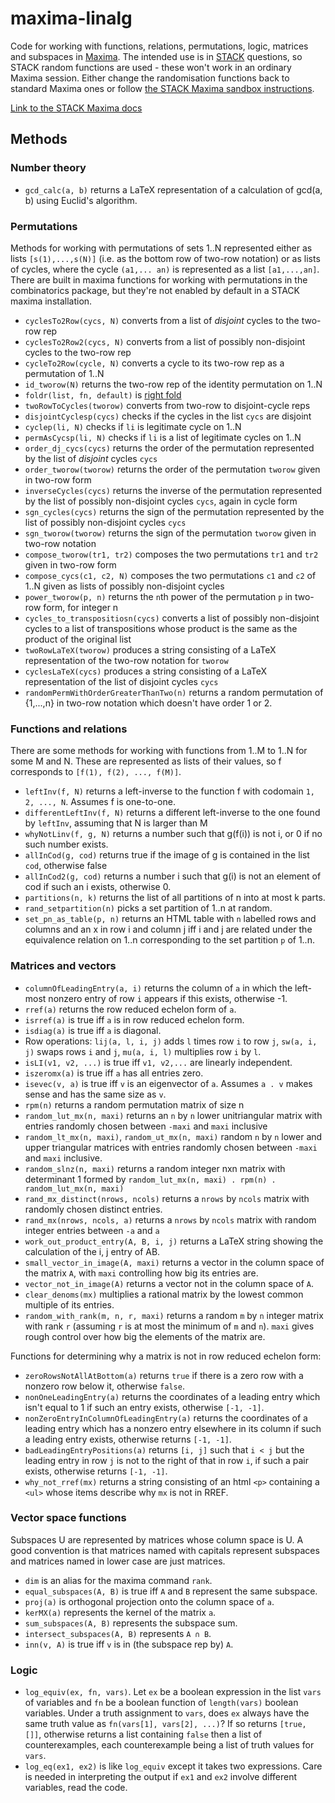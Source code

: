 # maxima-linalg

Code for working with functions, relations, permutations, logic, matrices and
subspaces in [Maxima](http://maxima.sourceforge.net/). The intended use is in
[STACK](https://www.ed.ac.uk/maths/stack) questions, so STACK random functions
are used - these won't work in an ordinary Maxima session. Either change the
randomisation functions back to standard Maxima ones or follow [the STACK Maxima
sandbox
instructions](https://stack2.maths.ed.ac.uk/demo2018/question/type/stack/doc/doc.php/CAS/STACK-Maxima_sandbox.md).

[Link to the STACK Maxima docs](https://docs.stack-assessment.org/en/CAS/)

## Methods

### Number theory

- `gcd_calc(a, b)` returns a LaTeX representation of a calculation of
  gcd(a, b) using Euclid's algorithm.

### Permutations

Methods for working with permutations of sets 1..N represented either as
lists `[s(1),...,s(N)]` (i.e. as the bottom row of two-row notation) or
as lists of cycles, where the cycle `(a1,... an)` is represented as a
list `[a1,...,an]`. There are built in maxima functions for working with
permutations in the combinatorics package, but they're not enabled by
default in a STACK maxima installation.

- `cyclesTo2Row(cycs, N)` converts from a list of *disjoint* cycles to the two-row
  rep
- `cyclesTo2Row2(cycs, N)` converts from a list of possibly non-disjoint cycles
  to the two-row rep
- `cycleTo2Row(cycle, N)` converts a cycle to its two-row rep as a
  permutation of 1..N
- `id_tworow(N)` returns the two-row rep of the identity permutation on
  1..N
- `foldr(list, fn, default)` is [right fold](https://en.wikipedia.org/wiki/Fold_(higher-order_function))
- `twoRowToCycles(tworow)` converts from two-row to disjoint-cycle reps
- `disjointCyclesp(cycs)` checks if the cycles in the list `cycs` are
  disjoint
- `cyclep(li, N)` checks if `li` is legitimate cycle on 1..N
- `permAsCycsp(li, N)` checks if `li` is a list of legitimate cycles on
  1..N
- `order_dj_cycs(cycs)` returns the order of the permutation represented
  by the list of *disjoint* cycles `cycs`
- `order_tworow(tworow)` returns the order of the permutation `tworow`
  given in two-row form
- `inverseCycles(cycs)` returns the inverse of the permutation
  represented by the list of possibly non-disjoint cycles `cycs`, again in
  cycle form
- `sgn_cycles(cycs)` returns the sign of the permutation represented by
  the list of possibly non-disjoint cycles `cycs`
- `sgn_tworow(tworow)` returns the sign of the permutation `tworow` given in
  two-row notation
- `compose_tworow(tr1, tr2)` composes the two permutations `tr1` and `tr2`
  given in two-row form
- `compose_cycs(c1, c2, N)` composes the two permutations `c1` and `c2` of
  1..N given as lists of possibly non-disjoint cycles
- `power_tworow(p, n)` returns the `n`th power of the permutation
  `p` in two-row form, for integer n
- `cycles_to_transpositiosn(cycs)` converts a list of possibly
  non-disjoint cycles to a list of transpositions whose product is the
  same as the product of the original list
- `twoRowLaTeX(tworow)` produces a string consisting of a LaTeX
  representation of the two-row notation for `tworow`
- `cyclesLaTeX(cycs)` produces a string consisting of a LaTeX
  representation of the list of disjoint cycles `cycs`
- `randomPermWithOrderGreaterThanTwo(n)` returns a random permutation of
  {1,...,n} in two-row notation which doesn't have order 1 or 2.

### Functions and relations

There are some methods for working with functions from 1..M to 1..N for
some M and N. These are represented as lists of their values, so f
corresponds to `[f(1), f(2), ..., f(M)]`.

- `leftInv(f, N)` returns a left-inverse to the function f with codomain
  `1, 2, ..., N`. Assumes f is one-to-one.
- `differentLeftInv(f, N)` returns a different left-inverse to the one
  found by `leftInv`, assuming that N is larger than M
- `whyNotLinv(f, g, N)` returns a number such that g(f(i)) is not i, or 0 if no such number exists.
- `allInCod(g, cod)` returns true if the image of g is contained in the
  list `cod`, otherwise false
- `allInCod2(g, cod)` returns a number i such that g(i) is not an
  element of cod if such an i exists, otherwise 0.
- `partitions(n, k)` returns the list of all partitions of n into at
  most k parts.
- `rand_setpartition(n)` picks a set partition of 1..n at random.
- `set_pn_as_table(p, n)` returns an HTML table with `n` labelled rows and columns
  and an x in row i and column j iff i and j are related under the
  equivalence relation on 1..n corresponding to the set partition `p` of
  1..n.

### Matrices and vectors

 - `columnOfLeadingEntry(a, i)` returns the column of `a` in which the left-most
   nonzero entry of row `i` appears if this exists, otherwise -1.
 - `rref(a)` returns the row reduced echelon form of `a`.
 - `isrref(a)` is true iff `a` is in row reduced echelon form.
 - `isdiag(a)` is true iff `a` is diagonal.
 - Row operations: `lij(a, l, i, j)` adds `l` times row `i` to row `j`, `sw(a,
   i, j)` swaps rows `i` and `j`, `mu(a, i, l)` multiplies row `i` by `l`.
 - `isLI(v1, v2, ...)` is true iff `v1, v2,...` are linearly independent.
 - `iszeromx(a)` is true iff `a` has all entries zero.
 - `isevec(v, a)` is true iff `v` is an eigenvector of `a`. Assumes `a . v`
   makes sense and has the same size as `v`.
 - `rpm(n)` returns a random permutation matrix of size n
 - `random_lut_mx(n, maxi)` returns an `n` by `n` lower unitriangular matrix
   with entries randomly chosen between `-maxi` and `maxi` inclusive
 - `random_lt_mx(n, maxi)`, `random_ut_mx(n, maxi)` random `n` by `n` lower and
   upper triangular matrices with entries randomly chosen between `-maxi` and
   `maxi` inclusive.
 - `random_slnz(n, maxi)` returns a random integer nxn matrix with determinant 1
   formed by `random_lut_mx(n, maxi) . rpm(n) . random_lut_mx(n, maxi)`
 - `rand_mx_distinct(nrows, ncols)` returns a `nrows` by `ncols` matrix with
   randomly chosen distinct entries.
 - `rand_mx(nrows, ncols, a)` returns a `nrows` by `ncols` matrix with
   random integer entries between `-a` and `a`
 - `work_out_product_entry(A, B, i, j)` returns a LaTeX string showing
   the calculation of the i, j entry of AB.
 - `small_vector_in_image(A, maxi)` returns a vector in the column space of the
   matrix `A`, with `maxi` controlling how big its entries are.
 - `vector_not_in_image(A)` returns a vector not in the column space of `A`.
 - `clear_denoms(mx)` multiplies a rational matrix by the lowest common multiple
   of its entries.
 - `random_with_rank(m, n, r, maxi)` returns a random `m` by `n` integer matrix
   with rank `r` (assuming `r` is at most the minimum of `m` and `n`). `maxi`
   gives rough control over how big the elements of the matrix are.
 
Functions for determining why a matrix is not in row reduced echelon
form:

 - `zeroRowsNotAllAtBottom(a)` returns `true` if there is a zero row
   with a nonzero row below it, otherwise `false`.
 - `nonOneLeadingEntry(a)` returns the coordinates of a leading entry
   which isn't equal to 1 if such an entry exists, otherwise `[-1, -1]`.
 - `nonZeroEntryInColumnOfLeadingEntry(a)` returns the coordinates of a
   leading entry which has a nonzero entry elsewhere in its column if
   such a leading entry exists, otherwise returns `[-1, -1]`.
 - `badLeadingEntryPositions(a)` returns `[i, j]` such that `i < j` but
   the leading entry in row `j` is not to the right of that in row `i`,
   if such a pair exists, otherwise returns `[-1, -1]`.
 - `why_not_rref(mx)` returns a string consisting of an html `<p>`
   containing a `<ul>` whose items describe why `mx` is not in RREF.

### Vector space functions

Subspaces U are represented by matrices whose column space is U. A good
convention is that matrices named with capitals represent subspaces and
matrices named in lower case are just matrices.

 - `dim` is an alias for the maxima command `rank`.
 - `equal_subspaces(A, B)` is true iff `A` and `B` represent the same
   subspace.
 - `proj(a)` is orthogonal projection onto the column space of `a`.
 - `kerMX(a)` represents the kernel of the matrix `a`.
 - `sum_subspaces(A, B)` represents the subspace sum.
 - `intersect_subspaces(A, B)` represents `A ∩ B`.
 - `inn(v, A)` is true iff `v` is in (the subspace rep by) `A`.

### Logic

- `log_equiv(ex, fn, vars)`. Let `ex` be a boolean expression in the list
  `vars` of variables and `fn` be a boolean function of `length(vars)`
  boolean variables. Under a truth assignment to `vars`, does `ex`
  always have the same truth value as `fn(vars[1], vars[2], ...)`? If so
  returns `[true, []]`, otherwise returns a list containing `false` then
  a list of counterexamples, each counterexample being a list of truth
  values for `vars`.
- `log_eq(ex1, ex2)` is like `log_equiv` except it takes two
  expressions. Care is needed in interpreting the output if `ex1` and
  `ex2` involve different variables, read the code.
